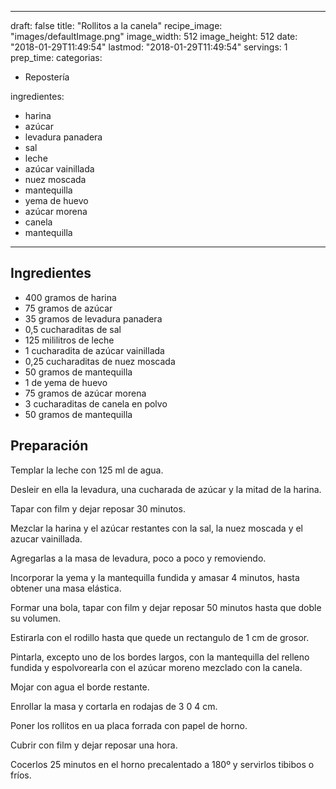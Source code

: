
---
draft: false
title: "Rollitos a la canela"
recipe_image: "images/defaultImage.png"
image_width: 512
image_height: 512
date: "2018-01-29T11:49:54"
lastmod: "2018-01-29T11:49:54"
servings: 1
prep_time: 
categorias:
  - Repostería

ingredientes:
  - harina
  - azúcar
  - levadura panadera
  - sal
  - leche
  - azúcar vainillada
  - nuez moscada
  - mantequilla
  - yema de huevo
  - azúcar morena
  - canela
  - mantequilla
---

## Ingredientes
- 400 gramos de harina
- 75 gramos de azúcar
- 35 gramos de levadura panadera
- 0,5 cucharaditas de sal
- 125 mililitros de leche
- 1 cucharadita de azúcar vainillada
- 0,25 cucharaditas de nuez moscada
- 50 gramos de mantequilla
- 1  de yema de huevo
- 75 gramos de azúcar morena
- 3 cucharaditas de canela en polvo
- 50 gramos de mantequilla

## Preparación
Templar la leche con 125 ml de agua.

Desleir en ella la levadura, una cucharada de azúcar y la mitad de la harina.

Tapar con film y dejar reposar 30 minutos.

Mezclar la harina y el azúcar restantes con la sal, la nuez moscada y el azucar vainillada.

Agregarlas a la masa de levadura, poco a poco y removiendo.

Incorporar la yema y la mantequilla fundida y amasar 4 minutos, hasta obtener una masa elástica.

Formar una bola, tapar con film y dejar reposar 50 minutos hasta que doble su volumen.

Estirarla con el rodillo hasta que quede un rectangulo  de 1 cm de grosor.

Pintarla, excepto uno de los bordes largos, con la mantequilla del relleno fundida y espolvorearla con el azúcar moreno mezclado con la canela.

Mojar con agua el borde restante.

Enrollar la masa y cortarla en rodajas de 3 0 4 cm.

Poner los rollitos en ua placa forrada con papel de horno.

Cubrir con film y dejar reposar una hora.

Cocerlos 25 minutos en el horno precalentado a 180º y servirlos tibibos o fríos.


